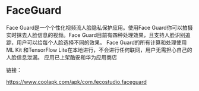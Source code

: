 # FaceGuard
Face Guard是一个个性化视频流人脸隐私保护应用。使用Face Guard你可以拍摄实时抹去人脸信息的视频。Face Guard目前有四种处理效果，且支持人脸识别追踪，用户可以给每个人脸选择不同的效果。
Face Guard的所有计算和处理使用ML Kit 和TensorFlow Lite在本地进行，不会进行任何联网，用户无需担心自己的人脸信息泄漏。
应用已上架酷安和华为应用商店

链接：

https://www.coolapk.com/apk/com.fecostudio.faceguard
